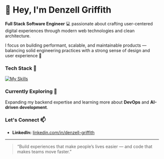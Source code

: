 # 👋 Hey, I'm Denzell Griffith

**Full Stack Software Engineer** 💻 passionate about crafting user-centered digital experiences through modern web technologies and clean architecture.

I focus on building performant, scalable, and maintainable products — balancing solid engineering practices with a strong sense of design and user experience 🚀

### Tech Stack 🧠
[![My Skills](https://skillicons.dev/icons?i=ts,javascript,java,php,html,css,react,nextjs,angular,tailwind,nodejs,express,laravel,spring,mysql,postgres,mongodb,docker,azure,figma,postman,git,vite,md,npm&perline=5)](https://skillicons.dev)

### Currently Exploring 🌱
Expanding my backend expertise and learning more about **DevOps** and **AI-driven development**.

### Let's Connect 📫
- **LinkedIn:** [linkedin.com/in/denzell-griffith](https://www.linkedin.com/in/denzell-griffith/)

---

> “Build experiences that make people’s lives easier — and code that makes teams move faster.”


<!---
dgriffith2023/dgriffith2023 is a ✨ special ✨ repository because its `README.md` (this file) appears on your GitHub profile.
You can click the Preview link to take a look at your changes.
--->
